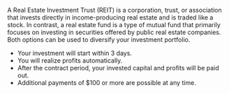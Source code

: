 A Real Estate Investment Trust (REIT) is a corporation, trust, or association that invests directly in income-producing real estate and is traded like a stock. In contrast, a real estate fund is a type of mutual fund that primarily focuses on investing in securities offered by public real estate companies. Both options can be used to diversify your investment portfolio.

- Your investment will start within 3 days.
- You will realize profits automatically.
- After the contract period, your invested capital and profits will be paid out.
- Additional payments of $100 or more are possible at any time.